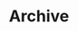 ---
title: "Archive"
layout: "archives"
slug: "archive"
menu:
    main:
        weight: 4
        params:
            icon: archives
---